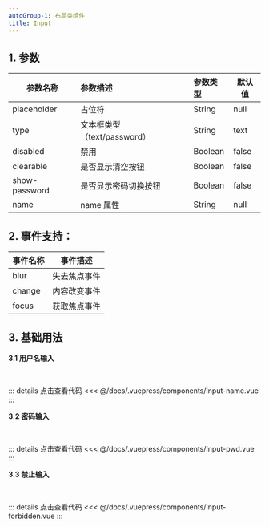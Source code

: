 ```yaml
---
autoGroup-1: 布局类组件
title: Input
---
```


## 1. 参数

|参数名称 |参数描述 |参数类型 |默认值|
|---------------|:-------------------------|:-----------|-----|
|placeholder |占位符 |String |null|
|type |文本框类型（text/password） |String |text|
|disabled |禁用 |Boolean |false|
|clearable |是否显示清空按钮 |Boolean |false|
|show-password |是否显示密码切换按钮 |Boolean |false|
|name |name 属性 |String |null|

## 2. 事件支持：
|事件名称|事件描述|
|------|--------|
|blur |失去焦点事件|
|change|内容改变事件|
|focus|获取焦点事件|

## 3. 基础用法

**3.1 用户名输入**

<br>
<Input-name/>

::: details 点击查看代码
<<< @/docs/.vuepress/components/Input-name.vue
:::

**3.2 密码输入**

<br>
<Input-pwd/>

::: details 点击查看代码
<<< @/docs/.vuepress/components/Input-pwd.vue
:::


**3.3 禁止输入**

<br>
<Input-forbidden/>

::: details 点击查看代码
<<< @/docs/.vuepress/components/Input-forbidden.vue
:::

